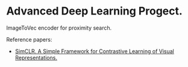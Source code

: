 # Advanced Deep Learning Progect.

ImageToVec encoder for proximity search.


Reference papers:
- [SimCLR. A Simple Framework for Contrastive Learning of Visual Representations.](https://arxiv.org/abs/2002.05709)
